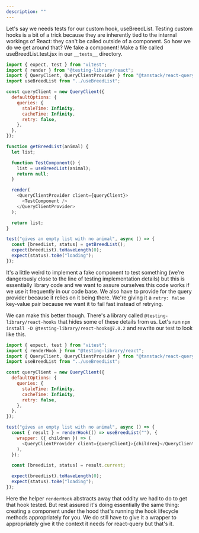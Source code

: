 ```yaml
---
description: ""
---
```


Let's say we needs tests for our custom hook, useBreedList. Testing custom hooks is a bit of a trick because they are inherently tied to the internal workings of React: they can't be called outside of a component. So how we do we get around that? We fake a component! Make a file called useBreedList.test.jsx in our `__tests__` directory.

```javascript
import { expect, test } from "vitest";
import { render } from "@testing-library/react";
import { QueryClient, QueryClientProvider } from "@tanstack/react-query";
import useBreedList from "../useBreedList";

const queryClient = new QueryClient({
  defaultOptions: {
    queries: {
      staleTime: Infinity,
      cacheTime: Infinity,
      retry: false,
    },
  },
});

function getBreedList(animal) {
  let list;

  function TestComponent() {
    list = useBreedList(animal);
    return null;
  }

  render(
    <QueryClientProvider client={queryClient}>
      <TestComponent />
    </QueryClientProvider>
  );

  return list;
}

test("gives an empty list with no animal", async () => {
  const [breedList, status] = getBreedList();
  expect(breedList).toHaveLength(0);
  expect(status).toBe("loading");
});
```

It's a little weird to implement a fake component to test something (we're dangerously close to the line of testing implementation details) but this is essentially library code and we want to assure ourselves this code works if we use it frequently in our code base. We also have to provide for the query provider because it relies on it being there. We're giving it a `retry: false` key-value pair because we want it to fail fast instead of retrying.

We can make this better though. There's a library called `@testing-library/react-hooks` that hides some of these details from us. Let's run `npm install -D @testing-library/react-hooks@7.0.2` and rewrite our test to look like this.

```javascript
import { expect, test } from "vitest";
import { renderHook } from "@testing-library/react";
import { QueryClient, QueryClientProvider } from "@tanstack/react-query";
import useBreedList from "../useBreedList";

const queryClient = new QueryClient({
  defaultOptions: {
    queries: {
      staleTime: Infinity,
      cacheTime: Infinity,
      retry: false,
    },
  },
});

test("gives an empty list with no animal", async () => {
  const { result } = renderHook(() => useBreedList(""), {
    wrapper: ({ children }) => (
      <QueryClientProvider client={queryClient}>{children}</QueryClientProvider>
    ),
  });

  const [breedList, status] = result.current;

  expect(breedList).toHaveLength(0);
  expect(status).toBe("loading");
});
```

Here the helper `renderHook` abstracts away that oddity we had to do to get that hook tested. But rest assured it's doing essentially the same thing: creating a component under the hood that's running the hook lifecycle methods appropriately for you. We do still have to give it a wrapper to appropriately give it the context it needs for react-query but that's it.

